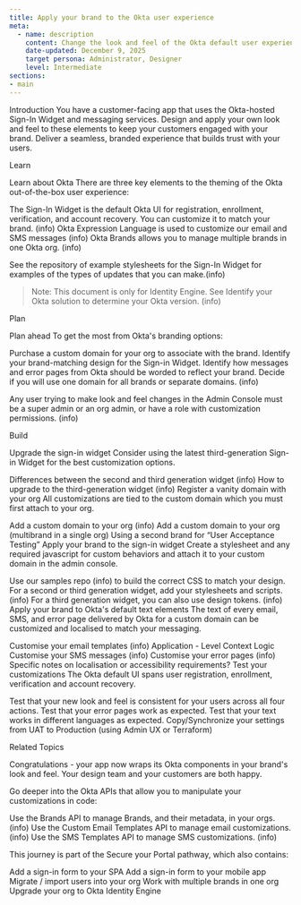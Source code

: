 ```yaml
---
title: Apply your brand to the Okta user experience
meta:
  - name: description
    content: Change the look and feel of the Okta default user experience to match your brand.
    date-updated: December 9, 2025
    target persona: Administrator, Designer
    level: Intermediate
sections:
- main
---
```



Introduction
You have a customer-facing app that uses the Okta-hosted Sign-In Widget and messaging services. Design and apply your own look and feel to these elements to keep your customers engaged with your brand. Deliver a seamless, branded experience that builds trust with your users.

Learn

Learn about Okta
There are three key elements to the theming of the Okta out-of-the-box user experience:

The Sign-In Widget is the default Okta UI for registration, enrollment, verification, and account recovery. You can customize it to match your brand. (info)
Okta Expression Language is used to customize our email and SMS messages (info)
Okta Brands allows you to manage multiple brands in one Okta org. (info)

See the repository of example stylesheets for the Sign-In Widget for examples of the types of updates that you can make.(info)

> Note: This document is only for Identity Engine. See Identify your Okta solution to determine your Okta version. (info)

Plan

Plan ahead
To get the most from Okta's branding options:

Purchase a custom domain for your org to associate with the brand.
Identify your brand-matching design for the Sign-in Widget. 
Identify how messages and error pages from Okta should be worded to reflect your brand.
Decide if you will use one domain for all brands or separate domains. (info)

Any user trying to make look and feel changes in the Admin Console must be a super admin or an org admin, or have a role with customization permissions. (info)

Build

Upgrade the sign-in widget
Consider using the latest third-generation Sign-in Widget for the best customization options.

Differences between the second and third generation widget (info)
How to upgrade to the third-generation widget (info) 
Register a vanity domain with your org
All customizations are tied to the custom domain which you must first attach to your org. 

Add a custom domain to your org (info)
Add a custom domain to your org (multibrand in a single org) 
Using a second brand for “User Acceptance Testing”
Apply your brand to the sign-in widget
Create a stylesheet and any required javascript for custom behaviors and attach it to your custom domain in the admin console.

Use our samples repo (info) to build the correct CSS to match your design.
For a second or third generation widget, add your stylesheets and scripts. (info)
For a third generation widget, you can also use design tokens. (info)
Apply your brand to Okta's default text elements
The text of every email, SMS, and error page delivered by Okta for a custom domain can be customized and localised to match your messaging.

Customise your email templates (info)
Application - Level Context Logic
Customise your SMS messages (info)
Customise your error pages (info)
Specific notes on localisation or accessibility requirements?
Test your customizations
The Okta default UI spans user registration, enrollment, verification and account recovery. 

Test that your new look and feel is consistent for your users across all four actions. 
Test that your error pages work as expected.
Test that your text works in different languages as expected.
Copy/Synchronize your settings from UAT to Production (using Admin UX or Terraform)

Related Topics

Congratulations - your app now wraps its Okta components in your brand's look and feel. Your design team and your customers are both happy.

Go deeper into the Okta APIs that allow you to manipulate your customizations in code:

Use the Brands API to manage Brands, and their metadata, in your orgs. (info)
Use the Custom Email Templates API to manage email customizations. (info)
Use the SMS Templates API to manage SMS customizations. (info)

This journey is part of the Secure your Portal pathway, which also contains:

Add a sign-in form to your SPA
Add a sign-in form to your mobile app
Migrate / import users into your org 
Work with multiple brands in one org
Upgrade your org to Okta Identity Engine
